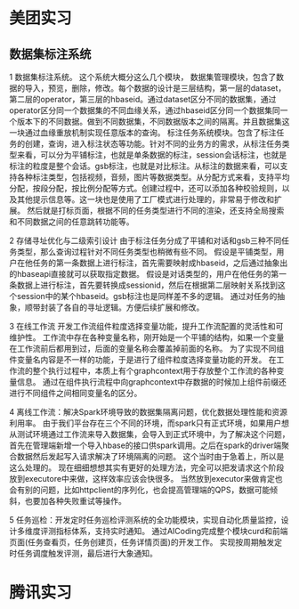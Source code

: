 # 美团实习

## 数据集标注系统
1 数据集标注系统。
这个系统大概分这么几个模块，
数据集管理模块，包含了数据的导入，预览，删除，修改。每个数据的设计是三层结构，第一层的dataset，第二层的operator，第三层的hbaseid。通过dataset区分不同的数据集，通过operator区分同一个数据集的不同血缘关系，通过hbaseid区分同一个数据集同一个版本下的不同数据。做到不同数据集，不同数据版本之间的隔离。并且数据集这一块通过血缘重放机制实现任意版本的查询。
标注任务系统模块。包含了标注任务的创建，查询，进入标注状态等功能。针对不同的业务方的需求，从标注任务类型来看，可以分为平铺标注，也就是单条数据的标注，session会话标注，也就是标注的粒度是整个会话。gsb标注，也就是对比标注。从标注的数据来看，可以支持各种标注类型，包括视频，音频，图片等数据类型。从分配方式来看，支持平均分配，按段分配，按比例分配等方式。创建过程中，还可以添加各种校验规则，以及其他提示信息等。这一块也是使用了工厂模式进行处理的，非常易于修改和扩展。
然后就是打标页面，根据不同的任务类型进行不同的渲染，还支持全局搜索和不同数据之间的任意跳转功能等。

2 存储寻址优化与二级索引设计
由于标注任务分成了平铺和对话和gsb三种不同任务类型，那么查询过程针对不同任务类型也稍微有些不同。
假设是平铺类型，用户在他任务的第一条数据上进行标注，首先需要映射成hbaseid，之后通过抽象出的hbaseapi直接就可以获取指定数据。
假设是对话类型的，用户在他任务的第一条数据上进行标注，首先要转换成sessionid，然后在根据第二层映射关系找到这个session中的某个hbaseid。gsb标注也是同样差不多的逻辑。
通过对任务的抽象，顺带封装了各自的寻址逻辑。方便后续扩展和修改。

3 在线工作流 开发工作流组件粒度选择变量功能，提升工作流配置的灵活性和可维护性。
工作流中存在各种变量名称，刚开始是一个平铺的结构，如果一个变量在工作流前后都用到过，后面的变量名称会覆盖掉前面的名称。
为了实现不同组件变量名内容是不一样的功能，于是进行了组件粒度选择变量功能的开发。
在工作流的整个执行过程中，本质上有个graphcontext用于存放整个工作流的各种变量信息。
通过在组件执行流程中向graphcontext中存数据的时候加上组件前缀还进行不同组件之间相同变量名的区分。

4 离线工作流：解决Spark环境导致的数据集隔离问题，优化数据处理性能和资源利用率。
由于我们平台存在三个不同的环境，而spark只有正式环境，如果用户想从测试环境通过工作流来导入数据集，会导入到正式环境中，为了解决这个问题，首先在管理端新增一个导入hbase的接口供spark调用。之后在spark的driver端聚合数据然后发起写入请求解决了环境隔离的问题。
这个当时由于急着上，所以是这么处理的。
现在细细想想其实有更好的处理方法，完全可以把发请求这个阶段放到executore中来做，这样效率应该会快很多。
当然放到executor来做肯定也会有别的问题，比如httpclient的序列化，也会提高管理端的QPS，数据可能倾斜，也要加各种失败重试等操作。

5 任务巡检：开发定时任务巡检评测系统的全功能模块，实现自动化质量监控，设计多维度评测指标体系，支持实时通知。
通过AICoding完成整个模块curd和前端页面(任务查看页，任务创建页，任务详情页面)的开发工作。
实现按周期触发定时任务调度触发评测，最后进行大象通知。



# 腾讯实习